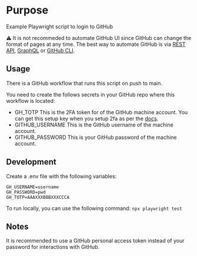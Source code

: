 # Purpose
Example Playwright script to login to GitHub

⚠️ It is not recommeded to automate GitHub UI since GitHub can change the format of pages at any time. The best way to automate GitHub is via [REST API](https://docs.github.com/en/rest), [GraphQL](https://docs.github.com/en/graphql) or [GitHub CLI](https://cli.github.com/).

## Usage
There is a GitHub workflow that runs this script on push to main. 

You need to create the follows secrets in your GitHub repo where this workflow is located:
- GH_TOTP This is the 2FA token for of the GitHub machine account. You can get this setup key when you setup 2fa as per the [docs](https://docs.github.com/en/authentication/securing-your-account-with-two-factor-authentication-2fa/configuring-two-factor-authentication#:~:text=QR%20code%2C%20click-,setup%20key,-to%20see%20a).
- GITHUB_USERNAME This is the GitHub username of the machine account.
- GITHUB_PASSWORD This is your GitHub password of the machine account.

## Development
Create a .env file with the following variables:
```
GH_USERNAME=username
GH_PASSWORD=pwd
GH_TOTP=AAAXXXBBBXXXCCCA
```
To run locally, you can use the following command:
```npx playwright test```

## Notes
It is recommended to use a GitHub personal access token instead of your password for interactions with GitHub. 

